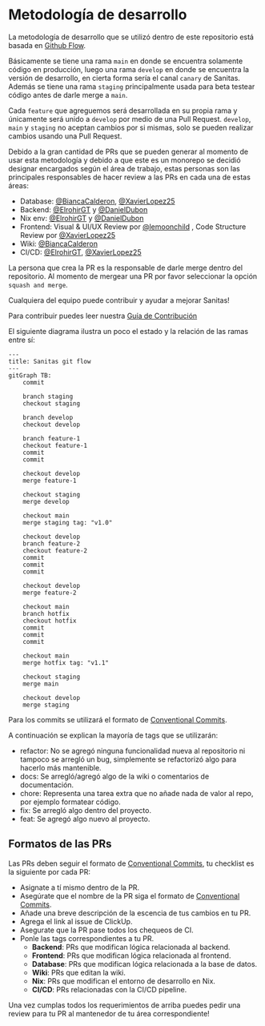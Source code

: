 # Metodología de desarrollo

La metodología de desarrollo que se utilizó dentro de este repositorio está
basada en [Github Flow](https://docs.github.com/en/get-started/using-github/github-flow).

Básicamente se tiene una rama `main` en donde se encuentra solamente código en
producción, luego una rama `develop` en donde se encuentra la versión de
desarrollo, en cierta forma sería el canal `canary` de Sanitas. Además se tiene
una rama `staging` principalmente usada para beta testear código antes de darle
merge a `main`.

Cada `feature` que agreguemos será desarrollada en su propia rama y únicamente
será unido a `develop` por medio de una Pull Request.
`develop`, `main` y `staging` no aceptan cambios por si mismas,
solo se pueden realizar cambios usando una Pull Request.

Debido a la gran cantidad de PRs que se pueden generar al momento de usar esta
metodología y debido a que este es un monorepo se decidió designar encargados
según el área de trabajo, estas personas son las principales responsables de
hacer review a las PRs en cada una de estas áreas:

- Database: [@BiancaCalderon](https://github.com/BiancaCalderon), [@XavierLopez25](https://github.com/XavierLopez25)
- Backend: [@ElrohirGT](https://github.com/ElrohirGT)
  y [@DanielDubon](https://github.com/DanielDubon)
- Nix env: [@ElrohirGT](https://github.com/ElrohirGT) y [@DanielDubon](https://github.com/DanielDubon)
- Frontend: Visual & UI/UX Review por [@lemoonchild](https://github.com/lemoonchild)
  , Code Structure Review por [@XavierLopez25](https://github.com/XavierLopez25)
- Wiki: [@BiancaCalderon](https://github.com/BiancaCalderon)
- CI/CD: [@ElrohirGT](https://github.com/ElrohirGT), [@XavierLopez25](https://github.com/XavierLopez25)

La persona que crea la PR es la responsable de darle merge dentro del repositorio.
Al momento de mergear una PR por favor seleccionar la opción `squash and merge`.

Cualquiera del equipo puede contribuir y ayudar a mejorar Sanitas!

Para contribuir puedes leer nuestra [Guía de Contribución](Guia_de_contribuci%C3%B3n.md)

El siguiente diagrama ilustra un poco el estado
y la relación de las ramas entre sí:

```mermaid
---
title: Sanitas git flow
---
gitGraph TB:
    commit

    branch staging
    checkout staging

    branch develop
    checkout develop

    branch feature-1
    checkout feature-1
    commit
    commit

    checkout develop
    merge feature-1

    checkout staging
    merge develop

    checkout main
    merge staging tag: "v1.0"

    checkout develop
    branch feature-2
    checkout feature-2
    commit
    commit
    commit

    checkout develop
    merge feature-2

    checkout main
    branch hotfix
    checkout hotfix
    commit
    commit
    commit

    checkout main
    merge hotfix tag: "v1.1"

    checkout staging
    merge main

    checkout develop
    merge staging
```

Para los commits se utilizará el formato de [Conventional Commits](https://www.conventionalcommits.org/en/v1.0.0/).

A continuación se explican la mayoría de tags que se utilizarán:

- refactor: No se agregó ninguna funcionalidad nueva al repositorio ni tampoco
  se arregló un bug, simplemente se refactorizó algo para hacerlo más mantenible.
- docs: Se arregló/agregó algo de la wiki o comentarios de documentación.
- chore: Representa una tarea extra que no añade nada de valor al repo, por
  ejemplo formatear código.
- fix: Se arregló algo dentro del proyecto.
- feat: Se agregó algo nuevo al proyecto.

## Formatos de las PRs

Las PRs deben seguir el formato de [Conventional Commits](https://www.conventionalcommits.org/en/v1.0.0/),
tu checklist es la siguiente por cada PR:

- Asignate a tí mismo dentro de la PR.
- Asegúrate que el nombre de la PR siga el formato de [Conventional Commits](https://www.conventionalcommits.org/en/v1.0.0/).
- Añade una breve descripción de la escencia de tus cambios en tu PR.
- Agrega el link al issue de ClickUp.
- Asegurate que la PR pase todos los chequeos de CI.
- Ponle las tags correspondientes a tu PR.
  - **Backend**: PRs que modifican lógica relacionada al backend.
  - **Frontend**: PRs que modifican lógica relacionada al frontend.
  - **Database**: PRs que modifican lógica relacionada a la base de datos.
  - **Wiki**: PRs que editan la wiki.
  - **Nix**: PRs que modifican el entorno de desarrollo en Nix.
  - **CI/CD**: PRs relacionadas con la CI/CD pipeline.

Una vez cumplas todos los requerimientos de arriba puedes pedir una review
para tu PR al mantenedor de tu área correspondiente!

